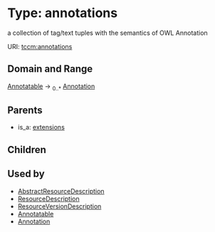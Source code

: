
# Type: annotations


a collection of tag/text tuples with the semantics of OWL Annotation

URI: [tccm:annotations](https://hotecosystem.org/tccm/annotations)


## Domain and Range

[Annotatable](Annotatable.md) ->  <sub>0..*</sub> [Annotation](Annotation.md)

## Parents

 *  is_a: [extensions](extensions.md)

## Children


## Used by

 * [AbstractResourceDescription](AbstractResourceDescription.md)
 * [ResourceDescription](ResourceDescription.md)
 * [ResourceVersionDescription](ResourceVersionDescription.md)
 * [Annotatable](Annotatable.md)
 * [Annotation](Annotation.md)
